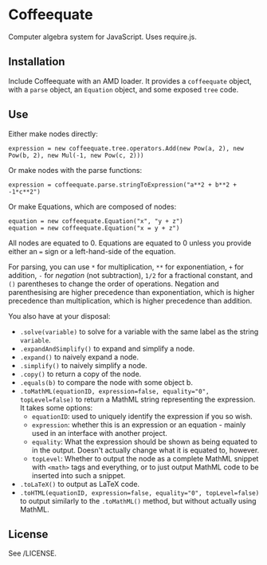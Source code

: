 Coffeequate
===========

Computer algebra system for JavaScript. Uses require.js.

## Installation
Include Coffeequate with an AMD loader. It provides a `coffeequate` object, with a `parse` object, an `Equation` object, and some exposed `tree` code.

## Use
Either make nodes directly:

    expression = new coffeequate.tree.operators.Add(new Pow(a, 2), new Pow(b, 2), new Mul(-1, new Pow(c, 2)))
    
Or make nodes with the parse functions:

    expression = coffeequate.parse.stringToExpression("a**2 + b**2 + -1*c**2")

Or make Equations, which are composed of nodes:

    equation = new coffeequate.Equation("x", "y + z")
    equation = new coffeequate.Equation("x = y + z")

All nodes are equated to 0. Equations are equated to 0 unless you provide either an `=` sign or a left-hand-side of the equation.

For parsing, you can use `*` for multiplication, `**` for exponentiation, `+` for addition, `-` for *negation* (not subtraction), `1/2` for a fractional constant, and `()` parentheses to change the order of operations. Negation and parenthesising are higher precedence than exponentiation, which is higher precedence than multiplication, which is higher precedence than addition.

You also have at your disposal:

- `.solve(variable)` to solve for a variable with the same label as the string `variable`.
- `.expandAndSimplify()` to expand and simplify a node.
- `.expand()` to naively expand a node.
- `.simplify()` to naively simplify a node.
- `.copy()` to return a copy of the node.
- `.equals(b)` to compare the node with some object b.
- `.toMathML(equationID, expression=false, equality="0", topLevel=false)` to return a MathML string representing the expression. It takes some options:
	- `equationID`: used to uniquely identify the expression if you so wish.
	- `expression`: whether this is an expression or an equation - mainly used in an interface with another project.
	- `equality`: What the expression should be shown as being equated to in the output. Doesn't actually change what it is equated to, however.
	- `topLevel`: Whether to output the node as a complete MathML snippet with `<math>` tags and everything, or to just output MathML code to be inserted into such a snippet.
- `.toLaTeX()` to output as LaTeX code.
- `.toHTML(equationID, expression=false, equality="0", topLevel=false)` to output similarly to the `.toMathML()` method, but without actually using MathML.

## License
See /LICENSE.
